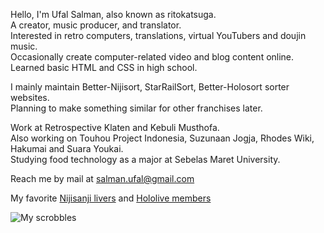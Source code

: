 Hello, I'm Ufal Salman, also known as ritokatsuga.<br>
A creator, music producer, and translator.<br>
Interested in retro computers, translations, virtual YouTubers and doujin music.<br>
Occasionally create computer-related video and blog content online.<br>
Learned basic HTML and CSS in high school.

I mainly maintain Better-Nijisort, StarRailSort, Better-Holosort sorter websites.<br>
Planning to make something similar for other franchises later.

Work at Retrospective Klaten and Kebuli Musthofa.<br>
Also working on Touhou Project Indonesia, Suzunaan Jogja, Rhodes Wiki, Hakumai and Suara Youkai.<br>
Studying food technology as a major at Sebelas Maret University.

Reach me by mail at salman.ufal@gmail.com

My favorite [Nijisanji livers](https://better-nijisort.pages.dev/?D4RgbAHAnAzArABjGBqbChOAmGZjYIhEmpkgjbbGFVHHEkWEMItWH0XleulvcKjakIG9OjPkWr0mjaakqcJ5FosHzZZdjTnkGG7mMWkj3ERtWkJh2UKPqHJ4-y5km7+1PeOnm+1yczgIyWvpCMgZylKwOTr7MPsGeXhGiko7uVGY5qbRZkQYBPBbZJnGu9nQCqV60qW6i9CLJSaHMSm7hAU1JXvpB0Ul9tcWKHFTApEA) and [Hololive members](https://better-holosort.pages.dev/id?IwNgnAzATGUAxhFUAfaAWA7FTK7-2WDmGOJPOGX2PlJOvgrJbmoKo+ZIroe5ZM2pWvR4E2NCsPHkJ9ESJpiGLBVInz1Zcfyj6F2gRyWb9RUlDxkgA)

![My scrobbles](https://lastfm-recently-played.vercel.app/api?user=ufalsalman)

<!---
ritokatsuga/ritokatsuga is a ✨ special ✨ repository because its `README.md` (this file) appears on your GitHub profile.
You can click the Preview link to take a look at your changes.
--->
